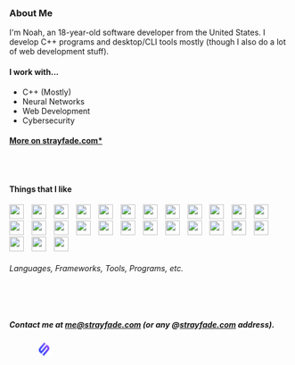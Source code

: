 <div style="padding-bottom: 22px"></div>

<h3>About Me</h3>

I'm Noah, an 18-year-old software developer from the United States.
I develop C++ programs and desktop/CLI tools mostly (though I also do a lot of web development stuff).

<h4>I work with...</h4>
<ul>
 <li>C++ (Mostly)</li>
 <li>Neural Networks</li>
 <li>Web Development</li>
 <li>Cybersecurity</li>
</ul>

<h4><a href="https://strayfade.com">More on strayfade.com*</a></h4>

<div style="padding-bottom: 12px"></div>

#

<h4>Things that I like</h4>

<p>

<img src="https://cdn.jsdelivr.net/gh/devicons/devicon/icons/cplusplus/cplusplus-original.svg" width="26px" height="26px" style="padding-right:10px;"/>
<img src="https://cdn.jsdelivr.net/gh/devicons/devicon/icons/c/c-original.svg" width="26px" height="26px" style="padding-right:10px;" />
<img src="https://cdn.jsdelivr.net/gh/devicons/devicon/icons/csharp/csharp-original.svg" width="26px" height="26px" style="padding-right:10px;"/>
<img src="https://cdn.jsdelivr.net/gh/devicons/devicon/icons/nodejs/nodejs-original.svg" width="26px" height="26px" style="padding-right:10px;" />
<img src="https://cdn.jsdelivr.net/gh/devicons/devicon/icons/mongodb/mongodb-original.svg" width="26px" height="26px" style="padding-right:10px;" />
<img src="https://cdn.jsdelivr.net/gh/devicons/devicon/icons/html5/html5-original.svg" width="26px" height="26px"  style="padding-right:10px;"/>
<img src="https://cdn.jsdelivr.net/gh/devicons/devicon/icons/css3/css3-original.svg"  width="26px" height="26px" style="padding-right:10px;"/>
<img src="https://cdn.jsdelivr.net/gh/devicons/devicon/icons/javascript/javascript-original.svg"  width="26px" height="26px" style="padding-right:10px;"/>
<img src="https://cdn.jsdelivr.net/gh/devicons/devicon/icons/python/python-original.svg" width="26px" height="26px"  style="padding-right:10px;"/>
<img src="https://cdn.jsdelivr.net/gh/devicons/devicon/icons/visualstudio/visualstudio-plain.svg"  width="26px" height="26px" style="padding-right:10px;"/>
<img src="https://cdn.jsdelivr.net/gh/devicons/devicon/icons/vscode/vscode-original.svg"  width="26px" height="26px" style="padding-right:10px;"/>
<img src="https://cdn.jsdelivr.net/gh/devicons/devicon/icons/opencv/opencv-original.svg"  width="26px" height="26px" style="padding-right:10px;"/>
<img src="https://cdn.jsdelivr.net/gh/devicons/devicon/icons/dotnetcore/dotnetcore-original.svg" width="26px" height="26px"  style="padding-right:10px;"/>
<img src="https://cdn.jsdelivr.net/gh/devicons/devicon/icons/android/android-original.svg" width="26px" height="26px"  style="padding-right:10px;"/>
<img src="https://cdn.jsdelivr.net/gh/devicons/devicon/icons/arduino/arduino-original.svg" width="26px" height="26px" style="padding-right:10px;" />
<img src="https://cdn.jsdelivr.net/gh/devicons/devicon/icons/cmake/cmake-original.svg" width="26px" height="26px"  style="padding-right:10px;"/> 
<img src="https://cdn.jsdelivr.net/gh/devicons/devicon/icons/ubuntu/ubuntu-plain.svg" width="26px" height="26px" style="padding-right:10px;" />
<img src="https://cdn.jsdelivr.net/gh/devicons/devicon/icons/electron/electron-original.svg" width="26px" height="26px" style="padding-right:10px;"/>
<img src="https://cdn.jsdelivr.net/gh/devicons/devicon/icons/git/git-original.svg" width="26px" height="26px" style="padding-right:10px;" /> 
<img src="https://cdn.jsdelivr.net/gh/devicons/devicon/icons/npm/npm-original-wordmark.svg" width="26px" height="26px" style="padding-right:10px;"/>
<img src="https://cdn.jsdelivr.net/gh/devicons/devicon/icons/nuget/nuget-original.svg" width="26px" height="26px" style="padding-right:10px;" />
<img src="https://cdn.jsdelivr.net/gh/devicons/devicon/icons/raspberrypi/raspberrypi-original.svg" width="26px" height="26px" style="padding-right:10px;" />
<img src="https://cdn.jsdelivr.net/gh/devicons/devicon/icons/selenium/selenium-original.svg" width="26px" height="26px" style="padding-right:10px;"/>
<img src="https://cdn.jsdelivr.net/gh/devicons/devicon/icons/tensorflow/tensorflow-original.svg"  width="26px" height="26px" style="padding-right:10px;"/>
<img src="https://cdn.jsdelivr.net/gh/devicons/devicon/icons/blender/blender-original.svg" width="26px" height="26px" style="padding-right:10px;"/>
<img src="https://cdn.jsdelivr.net/gh/devicons/devicon/icons/gimp/gimp-original.svg" width="26px" height="26px" style="padding-right:10px;" />
<img src="https://cdn.jsdelivr.net/gh/devicons/devicon/icons/devicon/devicon-original.svg" width="26px" height="26px" style="padding-right:10px;" />
</p>

<h6>Languages, Frameworks, Tools, Programs, etc.</h6>

<div style="padding-bottom: 12px"></div>

#

<h5> Contact me at <strong><a href="mailto:me@strayfade.com">me@strayfade.com</a></strong> (or any @<a href="https://strayfade.com">strayfade.com</a> address).</h5>
<img src="./assets/Icon.png" width="25px" height="25px" style="padding-left: 50px;"/>

<div style="padding-bottom: 12px"></div>
